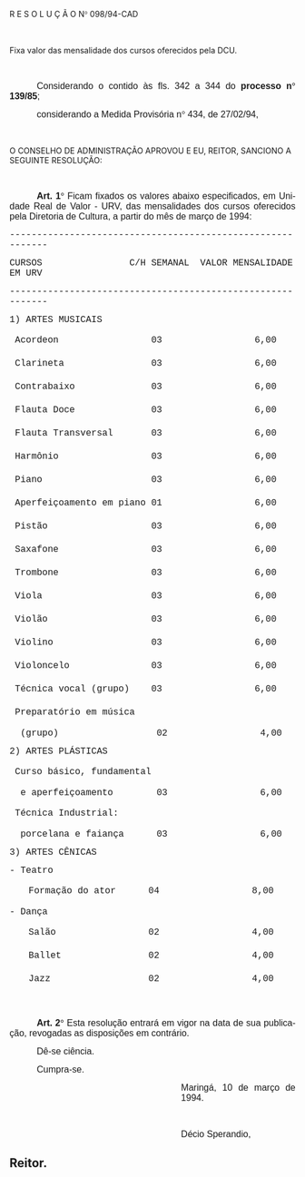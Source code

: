 <body lang=PT-BR style='tab-interval:36.0pt'>

<div class=Section1>

<p class=MsoTitle>R E S O L U Ç Ã O N<span style='font-family:Symbol;
mso-ascii-font-family:Arial;mso-hansi-font-family:Arial;mso-char-type:symbol;
mso-symbol-font-family:Symbol'><span style='mso-char-type:symbol;mso-symbol-font-family:
Symbol'>°</span></span> 098/94-CAD</p>

<p class=MsoNormal><b><span style='font-size:12.0pt;mso-bidi-font-size:10.0pt;
font-family:Arial'><![if !supportEmptyParas]>&nbsp;<![endif]><o:p></o:p></span></b></p>

<p class=MsoBodyTextIndent2 style='text-align:justify'>Fixa valor das
mensalidade dos cursos oferecidos pela DCU. </p>

<p class=MsoNormal><b><span style='font-size:12.0pt;mso-bidi-font-size:10.0pt;
font-family:Arial'><![if !supportEmptyParas]>&nbsp;<![endif]><o:p></o:p></span></b></p>

<p class=MsoNormal style='text-align:justify;text-indent:36.0pt;page-break-after:
avoid;mso-outline-level:1'><span style='font-size:12.0pt;mso-bidi-font-size:
10.0pt;font-family:Arial'>Considerando o contido às fls. 342 a 344 do <b>processo
n</b></span><b><span style='font-size:12.0pt;mso-bidi-font-size:10.0pt;
font-family:Symbol;mso-ascii-font-family:Arial;mso-hansi-font-family:Arial;
mso-bidi-font-family:Arial;mso-char-type:symbol;mso-symbol-font-family:Symbol'><span
style='mso-char-type:symbol;mso-symbol-font-family:Symbol'>°</span></span></b><b><span
style='font-size:12.0pt;mso-bidi-font-size:10.0pt;font-family:Arial'> 139/85</span></b><span
style='font-size:12.0pt;mso-bidi-font-size:10.0pt;font-family:Arial'>;<o:p></o:p></span></p>

<p class=MsoNormal style='text-align:justify;text-indent:36.0pt;page-break-after:
avoid;mso-outline-level:1'><span style='font-size:12.0pt;mso-bidi-font-size:
10.0pt;font-family:Arial'>considerando a Medida Provisória n</span><span
style='font-size:12.0pt;mso-bidi-font-size:10.0pt;font-family:Symbol;
mso-ascii-font-family:Arial;mso-hansi-font-family:Arial;mso-bidi-font-family:
Arial;mso-char-type:symbol;mso-symbol-font-family:Symbol'><span
style='mso-char-type:symbol;mso-symbol-font-family:Symbol'>°</span></span><span
style='font-size:12.0pt;mso-bidi-font-size:10.0pt;font-family:Arial'> 434, de
27/02/94, <o:p></o:p></span></p>

<p class=MsoNormal><span style='font-size:12.0pt;mso-bidi-font-size:10.0pt;
font-family:Arial'><![if !supportEmptyParas]>&nbsp;<![endif]><o:p></o:p></span></p>

<p class=MsoBodyTextIndent>O CONSELHO DE ADMINISTRAÇÃO APROVOU E EU, REITOR,
SANCIONO A SEGUINTE RESOLUÇÃO:</p>

<p class=MsoNormal style='text-align:justify;text-indent:36.0pt;page-break-after:
avoid;mso-outline-level:1'><span style='font-size:12.0pt;mso-bidi-font-size:
10.0pt;font-family:Arial'><![if !supportEmptyParas]>&nbsp;<![endif]><o:p></o:p></span></p>

<p class=MsoNormal style='text-align:justify;text-indent:36.0pt;page-break-after:
avoid;mso-outline-level:1'><b><span style='font-size:12.0pt;mso-bidi-font-size:
10.0pt;font-family:Arial'>Art. 1</span></b><b><span style='font-size:12.0pt;
mso-bidi-font-size:10.0pt;font-family:Symbol;mso-ascii-font-family:Arial;
mso-hansi-font-family:Arial;mso-bidi-font-family:Arial;mso-char-type:symbol;
mso-symbol-font-family:Symbol'><span style='mso-char-type:symbol;mso-symbol-font-family:
Symbol'>°</span></span></b><span style='font-size:12.0pt;mso-bidi-font-size:
10.0pt;font-family:Arial'> Ficam fixados os valores abaixo especificados, em
Unidade Real de Valor - URV, das mensalidades dos cursos oferecidos pela
Diretoria de Cultura, a partir do mês de março de 1994:<o:p></o:p></span></p>

<p class=MsoNormal><span style='font-size:12.0pt;mso-bidi-font-size:10.0pt;
font-family:"Courier New"'>-----------------------------------------------------------<o:p></o:p></span></p>

<p class=MsoNormal><span style='font-size:12.0pt;mso-bidi-font-size:10.0pt;
font-family:"Courier New"'>CURSOS<span style="mso-spacerun:
yes">                </span>C/H SEMANAL<span style="mso-spacerun: yes"> 
</span>VALOR MENSALIDADE EM URV<o:p></o:p></span></p>

<p class=MsoNormal><span style='font-size:12.0pt;mso-bidi-font-size:10.0pt;
font-family:"Courier New"'>-----------------------------------------------------------<o:p></o:p></span></p>

<p class=MsoNormal><span style='font-size:12.0pt;mso-bidi-font-size:10.0pt;
font-family:"Courier New"'>1) ARTES MUSICAIS<o:p></o:p></span></p>

<p class=MsoNormal><span style='font-size:12.0pt;mso-bidi-font-size:10.0pt;
font-family:"Courier New"'>&nbsp;Acordeon<span style="mso-spacerun:
yes">                 </span>03<span style="mso-spacerun: yes">                
</span>6,00<o:p></o:p></span></p>

<p class=MsoNormal><span style='font-size:12.0pt;mso-bidi-font-size:10.0pt;
font-family:"Courier New"'>&nbsp;Clarineta<span style="mso-spacerun:
yes">                </span>03<span style="mso-spacerun: yes">       </span><span
style="mso-spacerun: yes">          </span>6,00<o:p></o:p></span></p>

<p class=MsoNormal><span style='font-size:12.0pt;mso-bidi-font-size:10.0pt;
font-family:"Courier New"'>&nbsp;Contrabaixo<span style="mso-spacerun:
yes">              </span>03<span style="mso-spacerun: yes">                
</span>6,00<o:p></o:p></span></p>

<p class=MsoNormal><span style='font-size:12.0pt;mso-bidi-font-size:10.0pt;
font-family:"Courier New"'>&nbsp;Flauta Doce<span style="mso-spacerun:
yes">              </span>03<span style="mso-spacerun: yes">                
</span>6,00<o:p></o:p></span></p>

<p class=MsoNormal><span style='font-size:12.0pt;mso-bidi-font-size:10.0pt;
font-family:"Courier New"'>&nbsp;Flauta Transversal<span style="mso-spacerun:
yes">       </span>03<span style="mso-spacerun: yes">                
</span>6,00<o:p></o:p></span></p>

<p class=MsoNormal><span style='font-size:12.0pt;mso-bidi-font-size:10.0pt;
font-family:"Courier New"'>&nbsp;Harmônio<span style="mso-spacerun:
yes">                 </span>03<span style="mso-spacerun: yes">                
</span>6,00<o:p></o:p></span></p>

<p class=MsoNormal><span style='font-size:12.0pt;mso-bidi-font-size:10.0pt;
font-family:"Courier New"'>&nbsp;Piano<span style="mso-spacerun:
yes">                    </span>03<span style="mso-spacerun: yes">       
</span><span style="mso-spacerun: yes">         </span>6,00<o:p></o:p></span></p>

<p class=MsoNormal><span style='font-size:12.0pt;mso-bidi-font-size:10.0pt;
font-family:"Courier New"'>&nbsp;Aperfeiçoamento em piano 01<span
style="mso-spacerun: yes">                 </span>6,00<o:p></o:p></span></p>

<p class=MsoNormal><span style='font-size:12.0pt;mso-bidi-font-size:10.0pt;
font-family:"Courier New"'>&nbsp;Pistão<span style="mso-spacerun:
yes">                   </span>03<span style="mso-spacerun:
yes">                 </span>6,00<o:p></o:p></span></p>

<p class=MsoNormal><span style='font-size:12.0pt;mso-bidi-font-size:10.0pt;
font-family:"Courier New"'>&nbsp;Saxafone<span style="mso-spacerun:
yes">                 </span>03<span style="mso-spacerun: yes">                
</span>6,00<o:p></o:p></span></p>

<p class=MsoNormal><span style='font-size:12.0pt;mso-bidi-font-size:10.0pt;
font-family:"Courier New"'>&nbsp;Trombone<span style="mso-spacerun:
yes">                 </span>03<span style="mso-spacerun: yes">                
</span>6,00<o:p></o:p></span></p>

<p class=MsoNormal><span style='font-size:12.0pt;mso-bidi-font-size:10.0pt;
font-family:"Courier New"'>&nbsp;Viola<span style="mso-spacerun:
yes">                    </span>03<span style="mso-spacerun: yes">        
</span><span style="mso-spacerun: yes">        </span>6,00<o:p></o:p></span></p>

<p class=MsoNormal><span style='font-size:12.0pt;mso-bidi-font-size:10.0pt;
font-family:"Courier New"'>&nbsp;Violão<span style="mso-spacerun:
yes">                   </span>03<span style="mso-spacerun:
yes">                 </span>6,00<o:p></o:p></span></p>

<p class=MsoNormal><span style='font-size:12.0pt;mso-bidi-font-size:10.0pt;
font-family:"Courier New"'>&nbsp;Violino<span style="mso-spacerun:
yes">                  </span>03<span style="mso-spacerun:
yes">                 </span>6,00<o:p></o:p></span></p>

<p class=MsoNormal><span style='font-size:12.0pt;mso-bidi-font-size:10.0pt;
font-family:"Courier New"'>&nbsp;Violoncelo<span style="mso-spacerun:
yes">               </span>03<span style="mso-spacerun: yes">                
</span>6,00<o:p></o:p></span></p>

<p class=MsoNormal><span style='font-size:12.0pt;mso-bidi-font-size:10.0pt;
font-family:"Courier New"'>&nbsp;Técnica vocal (grupo)<span
style="mso-spacerun: yes">    </span>03<span style="mso-spacerun:
yes">                 </span>6,00<o:p></o:p></span></p>

<p class=MsoNormal><span style='font-size:12.0pt;mso-bidi-font-size:10.0pt;
font-family:"Courier New"'>&nbsp;Preparatório em música <o:p></o:p></span></p>

<p class=MsoNormal><span style='font-size:12.0pt;mso-bidi-font-size:10.0pt;
font-family:"Courier New"'><span style="mso-spacerun: yes"> 
</span>(grupo)<span style="mso-spacerun: yes">    </span><span
style="mso-spacerun: yes">              </span>02<span style="mso-spacerun:
yes">                 </span>4,00<o:p></o:p></span></p>

<p class=MsoNormal><span style='font-size:12.0pt;mso-bidi-font-size:10.0pt;
font-family:"Courier New"'>2) ARTES PLÁSTICAS<o:p></o:p></span></p>

<p class=MsoNormal><span style='font-size:12.0pt;mso-bidi-font-size:10.0pt;
font-family:"Courier New"'>&nbsp;Curso básico, fundamental <o:p></o:p></span></p>

<p class=MsoNormal><span style='font-size:12.0pt;mso-bidi-font-size:10.0pt;
font-family:"Courier New"'><span style="mso-spacerun: yes">  </span>e
aperfeiçoamento<span style="mso-spacerun: yes">        </span>03<span
style="mso-spacerun: yes">                 </span>6,00<o:p></o:p></span></p>

<p class=MsoNormal><span style='font-size:12.0pt;mso-bidi-font-size:10.0pt;
font-family:"Courier New"'>&nbsp;Técnica Industrial: <o:p></o:p></span></p>

<p class=MsoNormal><span style='font-size:12.0pt;mso-bidi-font-size:10.0pt;
font-family:"Courier New"'><span style="mso-spacerun: yes">  </span>porcelana e
faiança<span style="mso-spacerun: yes">      </span>03<span
style="mso-spacerun: yes">                 </span>6,00<o:p></o:p></span></p>

<p class=MsoNormal><span style='font-size:12.0pt;mso-bidi-font-size:10.0pt;
font-family:"Courier New"'>3) ARTES CÊNICAS<o:p></o:p></span></p>

<p class=MsoNormal><span style='font-size:12.0pt;mso-bidi-font-size:10.0pt;
font-family:"Courier New"'>- Teatro<o:p></o:p></span></p>

<p class=MsoNormal style='margin-left:18.0pt'><span style='font-size:12.0pt;
mso-bidi-font-size:10.0pt;font-family:"Courier New"'>&nbsp;Formação do ator <span
style="mso-spacerun: yes">     </span>04<span style="mso-spacerun:
yes">                 </span>8,00<o:p></o:p></span></p>

<p class=MsoNormal><span style='font-size:12.0pt;mso-bidi-font-size:10.0pt;
font-family:"Courier New"'>- Dança<o:p></o:p></span></p>

<p class=MsoNormal style='margin-left:18.0pt'><span lang=EN-US
style='font-size:12.0pt;mso-bidi-font-size:10.0pt;font-family:"Courier New";
mso-ansi-language:EN-US'>&nbsp;Salão<span style="mso-spacerun:
yes">                 </span>02<span style="mso-spacerun: yes">                
</span>4,00<o:p></o:p></span></p>

<p class=MsoNormal style='margin-left:18.0pt'><span lang=EN-US
style='font-size:12.0pt;mso-bidi-font-size:10.0pt;font-family:"Courier New";
mso-ansi-language:EN-US'>&nbsp;Ballet<span style="mso-spacerun:
yes">                </span>02<span style="mso-spacerun: yes">                
</span>4,00<o:p></o:p></span></p>

<p class=MsoNormal style='margin-left:18.0pt'><span lang=EN-US
style='font-size:12.0pt;mso-bidi-font-size:10.0pt;font-family:"Courier New";
mso-ansi-language:EN-US'>&nbsp;Jazz<span style="mso-spacerun:
yes">                  </span>02<span style="mso-spacerun:
yes">                 </span>4,00<o:p></o:p></span></p>

<p class=MsoNormal><span style='font-size:12.0pt;mso-bidi-font-size:10.0pt;
font-family:"Courier New"'></span><span style='font-size:12.0pt;mso-bidi-font-size:
10.0pt;font-family:Arial'><o:p></o:p></span></p>

<p class=MsoNormal style='text-align:justify;text-indent:36.0pt;page-break-after:
avoid;mso-outline-level:1'><b><span style='font-size:12.0pt;mso-bidi-font-size:
10.0pt;font-family:Arial'>Art. 2</span></b><b><span style='font-size:12.0pt;
mso-bidi-font-size:10.0pt;font-family:Symbol;mso-ascii-font-family:Arial;
mso-hansi-font-family:Arial;mso-bidi-font-family:Arial;mso-char-type:symbol;
mso-symbol-font-family:Symbol'><span style='mso-char-type:symbol;mso-symbol-font-family:
Symbol'>°</span></span></b><span style='font-size:12.0pt;mso-bidi-font-size:
10.0pt;font-family:Arial'> Esta resolução entrará em vigor na data de sua
publicação, revogadas as disposições em contrário.<o:p></o:p></span></p>

<p class=MsoNormal style='text-align:justify;text-indent:36.0pt;page-break-after:
avoid;mso-outline-level:1'><span style='font-size:12.0pt;mso-bidi-font-size:
10.0pt;font-family:Arial'>Dê-se ciência.<o:p></o:p></span></p>

<p class=MsoNormal style='text-align:justify;text-indent:36.0pt;page-break-after:
avoid;mso-outline-level:1'><span style='font-size:12.0pt;mso-bidi-font-size:
10.0pt;font-family:Arial'>Cumpra-se.<o:p></o:p></span></p>

<p class=MsoNormal style='margin-left:8.0cm;text-align:justify'><span
style='font-size:12.0pt;mso-bidi-font-size:10.0pt;font-family:Arial'>Maringá,
10 de março de 1994.<o:p></o:p></span></p>

<p class=MsoNormal style='margin-left:8.0cm;text-align:justify'><span
style='font-size:12.0pt;mso-bidi-font-size:10.0pt;font-family:Arial'><![if !supportEmptyParas]>&nbsp;<![endif]><o:p></o:p></span></p>

<p class=MsoNormal style='margin-left:8.0cm;text-align:justify'><span
style='font-size:12.0pt;mso-bidi-font-size:10.0pt;font-family:Arial'>Décio
Sperandio,<o:p></o:p></span></p>

<h2><span style='mso-ansi-language:PT-BR'>Reitor.<o:p></o:p></span></h2>

</div>

</body>
